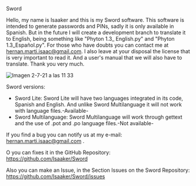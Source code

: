 Sword

Hello, my name is Isaaker and this is my Sword software. This software is intended to generate passwords and PINs, sadly it is only available in Spanish. But in the future I will create a development branch to translate it to English, being something like "Phyton 1.3_ English.py" and "Phyton 1.3_Español.py". For those who have doubts you can contact me at hernan.marti.isaac@gmail.com.
I also leave at your disposal the license that is very important to read it. And a user's manual that we will also have to translate.
Thank you very much.


![Imagen 2-7-21 a las 11 33](https://user-images.githubusercontent.com/77550577/124254773-b0b92d80-db29-11eb-9a58-c2b790fbea85.jpeg)

Sword versions:
- Sword Lite: Sword Lite will have two languages integrated in its code, Spanish and English. And unlike Sword Multilanguage it will not work with language files.-Available-
- Sword Multilanguage: Sword Multilanguage will work through gettext and the use of .pot and .po language files.-Not available-

If you find a bug you can notify us at my e-mail: hernan.marti.isaac@gmail.com .

O you can fixes it in the GitHub Repository:
https://github.com/Isaaker/Sword


Also you can make an Issue, in the Section Issues on the Sword Repository:
https://github.com/Isaaker/Sword/issues
